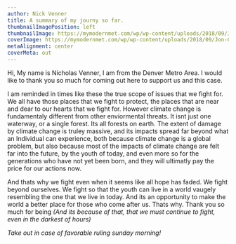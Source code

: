 ```yaml
---
author: Nick Venner
title: A summary of my journy so far.
thumbnailImagePosition: left
thumbnailImage: https://mymodernmet.com/wp/wp-content/uploads/2018/09/Jon-Carmichael-total-eclipse-photo.jpg1
coverImage: https://mymodernmet.com/wp/wp-content/uploads/2018/09/Jon-Carmichael-total-eclipse-photo.jpg
metaAlignment: center
coverMeta: out
---
```

Hi, My name is Nicholas Venner, I am from the Denver Metro Area. I would like to thank you so much for coming out here to support us and this case.

I am reminded in times like these the true scope of issues that we fight for. We all have those places that we fight to protect, the places that are near and dear to our hearts that we fight for. However climate change is fundamentaly different from other enviormental threats. It isnt just one waterway, or a single forest. Its all forests on earth. The extent of damage by climate change is truley massive, and its impacts spread far beyond what an Individual can experience, both because climate change is a global problem, but also because most of the impacts of climate change are felt far into the future, by the youth of today, and even more so for the generations who have not yet been born, and they will ultimatly pay the price for our actions now.

And thats why we fight even when it seems like all hope has faded. We fight beyond ourselves. We fight so that the youth can live in a world vaugely resembling the one that we live in today. And its an opportunity to make the world a better place for those who come after us. Thats why. Thank you so much for being  *(And its because of that, that we must continue to fight, even in the darkest of hours)*

*Take out in case of favorable ruling sunday morning!*
<!-- And its` for that reason why its essential to fight to fix it. To continue to fight when the problem is at its biggest and most unstoppable.  Because we fight not for ourselves, and the places we hold dear, and the damages that we have suffered. But for all of the pepole who will come after us, and for the entire global ecosystem. I remember this when things seem hopeless. `For when things seem hopeless is the very time we cant afford to quit.`` -->

<!-- Because we are not fighting for just ourselves and the dammages me and my fellow plantiffs have experienced. We are fighting for all the pepole who are going to be hurt most by climate change, future generations. They have -->
